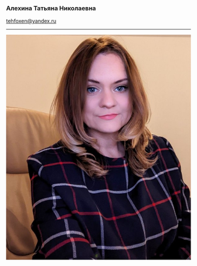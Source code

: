 
### Алехина Татьяна Николаевна
tehfoxen@yandex.ru
***
 
![фото](
https://github.com/Tehfoxen2019/about_me/blob/main/bce3270f-d34d-4d7f-ad81-814dff7d4f9b%20(1).png)


